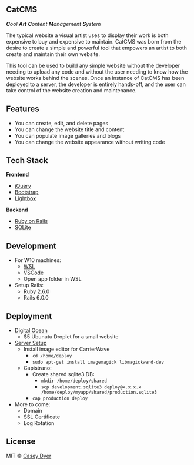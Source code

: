 ## CatCMS
_**C**ool **A**r**t** **C**ontent **M**anagement **S**ystem_

The typical website a visual artist uses to display their work is both expensive to buy and expensive to maintain. CatCMS was born from the desire to create a simple and powerful tool that empowers an artist to both create and maintain their own website. 

This tool can be used to build any simple website without the developer needing to upload any code and without the user needing to know how the website works behind the scenes. Once an instance of CatCMS has been deployed to a server, the developer is entirely hands-off, and the user can take control of the website creation and maintenance.

## Features

- You can create, edit, and delete pages
- You can change the website title and content
- You can populate image galleries and blogs
- You can change the website appearance without writing code

## Tech Stack

<b>Frontend</b>
- [jQuery](https://jquery.com/)
- [Bootstrap](https://getbootstrap.com/)
- [Lightbox](https://lokeshdhakar.com/projects/lightbox2/)

<b>Backend</b>
- [Ruby on Rails](https://rubyonrails.org/)
- [SQLite](https://www.sqlite.org/index.html)

## Development
- For W10 machines:
  - [WSL](https://docs.microsoft.com/en-us/windows/wsl/install-win10)
  - [VSCode](https://code.visualstudio.com/)
  - Open app folder in WSL
- Setup Rails:
  - Ruby 2.6.0
  - Rails 6.0.0

## Deployment

- [Digital Ocean](https://www.digitalocean.com/)
    - $5 Ubunutu Droplet for a small website
- [Server Setup](https://gorails.com/deploy/ubuntu/18.04)
  - Install image editor for CarrierWave
    - ```cd /home/deploy```
    - ```sudo apt-get install imagemagick libmagickwand-dev```
  - Capistrano:
    - Create shared sqlite3 DB:
      - ```mkdir /home/deploy/shared```
      - ```scp development.sqlite3 deploy@x.x.x.x /home/deploy/myapp/shared/production.sqlite3```
    - ```cap production deploy```
- More to come:
  - Domain
  - SSL Certificate
  - Log Rotation

## License

MIT © [Casey Dyer](https://github.com/dyersituations)
